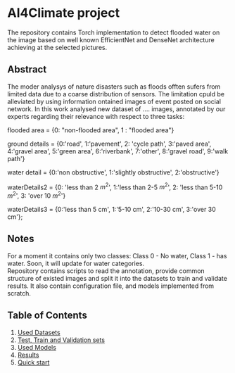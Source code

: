 # AI4Climate project

The repository contains Torch implementation to detect flooded water on the image based on well known EfficientNet and DenseNet architecture achieving at the selected pictures.

## Abstract

The moder analysys of nature disasters such as floods offten sufers from limited data due to a coarse distribution of sensors. The limitation cpuld be alleviated  by using information ontained images of event posted on social network. In this work analysed new dataset of .... images, annotated by our experts regarding their relevance with respect to three tasks:

flooded area = {0: "non-flooded area", 1 : "flooded area"}

ground details = {0:'road', 1:'pavement', 2: 'cycle path​', 3:'paved area', 4:'gravel area', 5:'green area', 6:'riverbank', 7:'other', 8:'gravel road', 9:'walk path​'}

water detail =  {0:'non obstructive', 1:'slightly obstructive​', 2:'obstructive​'}

waterDetails2 = {0: 'less than 2 $m^2$​', 1:'less than 2-5 $m^2$​', 2: 'less than 5-10 $m^2$​​', 3: 'over 10 $m^2$'}

waterDetails3 = {0:'less than 5​ cm', 1:'5-10 cm​', 2:'10-30 cm​​', 3:'over 30 cm'};


## Notes

For a moment it contains only two classes: Class 0 - No water, Class 1 - has water. Soon, it will update for water categories. </br> Repository contains scripts to read the annotation, provide common structure of existed images and split it into the datasets to train and validate results. It also contain configuration file, and models implemented from scratch.

## Table of Contents

1. [Used Datasets](doc/datasets.md)</br>
1. [Test, Train and Validation sets](doc/trainset.md)</br>
1. [Used Models](doc/efficientNet.md)</br>
1. [Results](doc/data.md)</br>
1. [Quick start](doc/gui.md)</br>
